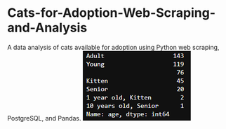 # Cats-for-Adoption-Web-Scraping-and-Analysis
A data analysis of cats available for adoption using Python web scraping, PostgreSQL, and Pandas.
![github](readme.PNG)

